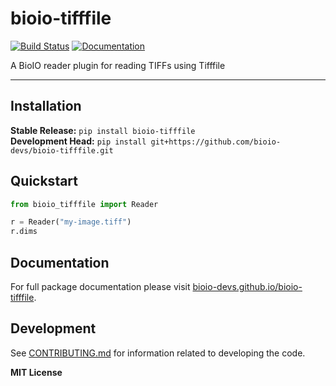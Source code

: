 # bioio-tifffile

[![Build Status](https://github.com/bioio-devs/bioio-tifffile/actions/workflows/ci.yml/badge.svg)](https://github.com/bioio-devs/bioio-tifffile/actions)
[![Documentation](https://github.com/bioio-devs/bioio-tifffile/actions/workflows/docs.yml/badge.svg)](https://bioio-devs.github.io/bioio-tifffile)

A BioIO reader plugin for reading TIFFs using Tifffile

---

## Installation

**Stable Release:** `pip install bioio-tifffile`<br>
**Development Head:** `pip install git+https://github.com/bioio-devs/bioio-tifffile.git`

## Quickstart

```python
from bioio_tifffile import Reader 

r = Reader("my-image.tiff")
r.dims
```

## Documentation

For full package documentation please visit [bioio-devs.github.io/bioio-tifffile](https://bioio-devs.github.io/bioio-tifffile).

## Development

See [CONTRIBUTING.md](CONTRIBUTING.md) for information related to developing the code.

**MIT License**
